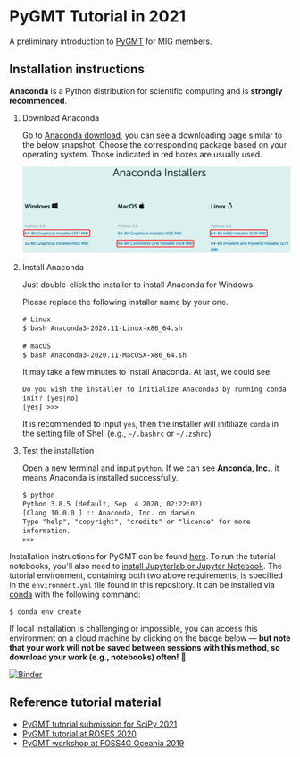 # PyGMT Tutorial in 2021

A preliminary introduction to [PyGMT](https://www.pygmt.org/) for MIG members.

## Installation instructions

**Anaconda** is a Python distribution for scientific computing and is **strongly
recommended**.

1.  Download Anaconda

    Go to [Anaconda download](https://www.anaconda.com/products/individual#Downloads),
    you can see a downloading page similar to the below snapshot. Choose the corresponding
    package based on your operating system. Those indicated in red boxes are usually
    used.

    ![Download Anaconda](anaconda-download.png)

2.  Install Anaconda

    Just double-click the installer to install Anaconda for Windows.

    Please replace the following installer name by your one.
    ```
    # Linux
    $ bash Anaconda3-2020.11-Linux-x86_64.sh

    # macOS
    $ bash Anaconda3-2020.11-MacOSX-x86_64.sh
    ```

    It may take a few minutes to install Anaconda. At last, we could see:
    ```
    Do you wish the installer to initialize Anaconda3 by running conda init? [yes|no]
    [yes] >>>
    ```
    It is recommended to input `yes`, then the installer will initiliaze `conda`
    in the setting file of Shell (e.g., `~/.bashrc` or `~/.zshrc`)

3.  Test the installation

    Open a new terminal and input `python`. If we can see **Anconda, Inc.**, it
    means Anaconda is installed successfully.

    ```
    $ python
    Python 3.8.5 (default, Sep  4 2020, 02:22:02)
    [Clang 10.0.0 ] :: Anaconda, Inc. on darwin
    Type "help", "copyright", "credits" or "license" for more information.
    >>>
    ```

Installation instructions for PyGMT can be found
[here](https://www.pygmt.org/latest/install.html). To run the tutorial
notebooks, you'll also need to
[install Jupyterlab or Jupyter Notebook](https://jupyter.org/install).
The tutorial environment, containing both two above requirements, is specified
in the `environment.yml` file found in this repository. It can be installed via
[conda](https://docs.conda.io/en/latest/) with the following command:
```
$ conda env create
```

If local installation is challenging or impossible, you can access this environment
on a cloud machine by clicking on the badge below — **but note that your work will
not be saved between sessions with this method, so download your work (e.g.,
notebooks) often!** 🚨

[![Binder](https://binder.pangeo.io/badge_logo.svg)](https://binder.pangeo.io/v2/gh/MIGG-NTU/PyGMT2021/master)

## Reference tutorial material

- [PyGMT tutorial submission for SciPy 2021](https://github.com/GenericMappingTools/scipy2021)
- [PyGMT tutorial at ROSES 2020](https://github.com/fdannemanndugick/roses2020/tree/master/unit08)
- [PyGMT workshop at FOSS4G Oceania 2019](https://github.com/GenericMappingTools/foss4g2019oceania)
